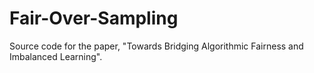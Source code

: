 # Fair-Over-Sampling
Source code for the paper, "Towards Bridging Algorithmic Fairness and Imbalanced Learning".
